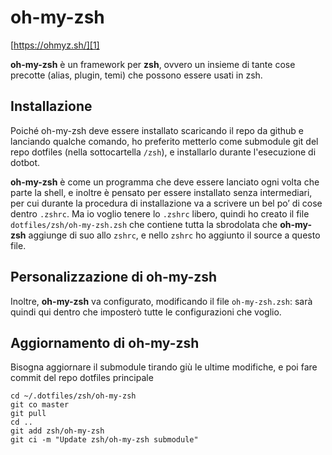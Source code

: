 # oh-my-zsh
[https://ohmyz.sh/][1]

**oh-my-zsh** è un framework per **zsh**, ovvero un insieme di tante cose precotte (alias, plugin, temi) che possono essere usati in zsh.

## Installazione
Poiché oh-my-zsh deve essere installato scaricando il repo da github e lanciando qualche comando, ho preferito metterlo come submodule git del repo dotfiles (nella sottocartella `/zsh`), e installarlo durante l'esecuzione di dotbot.

**oh-my-zsh** è come un programma che deve essere lanciato ogni volta che parte la shell, e inoltre è pensato per essere installato senza intermediari, per cui durante la procedura di installazione va a scrivere un bel po’ di cose dentro `.zshrc`. 
Ma io voglio tenere lo `.zshrc` libero, quindi ho creato il file `dotfiles/zsh/oh-my-zsh.zsh` che contiene tutta la sbrodolata che **oh-my-zsh** aggiunge di suo allo `zshrc`, e nello `zshrc` ho aggiunto il source a questo file.

## Personalizzazione di oh-my-zsh
Inoltre, **oh-my-zsh** va configurato, modificando il file `oh-my-zsh.zsh`: sarà quindi qui dentro che imposterò tutte le configurazioni che voglio.

## Aggiornamento di oh-my-zsh
Bisogna aggiornare il submodule tirando giù le ultime modifiche, e poi fare commit del repo dotfiles principale

	cd ~/.dotfiles/zsh/oh-my-zsh
	git co master
	git pull
	cd ..
	git add zsh/oh-my-zsh
	git ci -m "Update zsh/oh-my-zsh submodule"






[1]:	https://ohmyz.sh/